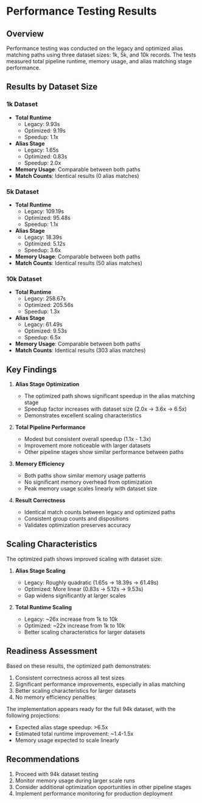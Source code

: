 # Performance Testing Results

## Overview
Performance testing was conducted on the legacy and optimized alias matching paths using three dataset sizes: 1k, 5k, and 10k records. The tests measured total pipeline runtime, memory usage, and alias matching stage performance.

## Results by Dataset Size

### 1k Dataset
- **Total Runtime**
  - Legacy: 9.93s
  - Optimized: 9.19s
  - Speedup: 1.1x
- **Alias Stage**
  - Legacy: 1.65s
  - Optimized: 0.83s
  - Speedup: 2.0x
- **Memory Usage**: Comparable between both paths
- **Match Counts**: Identical results (0 alias matches)

### 5k Dataset
- **Total Runtime**
  - Legacy: 109.19s
  - Optimized: 95.48s
  - Speedup: 1.1x
- **Alias Stage**
  - Legacy: 18.39s
  - Optimized: 5.12s
  - Speedup: 3.6x
- **Memory Usage**: Comparable between both paths
- **Match Counts**: Identical results (50 alias matches)

### 10k Dataset
- **Total Runtime**
  - Legacy: 258.67s
  - Optimized: 205.56s
  - Speedup: 1.3x
- **Alias Stage**
  - Legacy: 61.49s
  - Optimized: 9.53s
  - Speedup: 6.5x
- **Memory Usage**: Comparable between both paths
- **Match Counts**: Identical results (303 alias matches)

## Key Findings

1. **Alias Stage Optimization**
   - The optimized path shows significant speedup in the alias matching stage
   - Speedup factor increases with dataset size (2.0x → 3.6x → 6.5x)
   - Demonstrates excellent scaling characteristics

2. **Total Pipeline Performance**
   - Modest but consistent overall speedup (1.1x - 1.3x)
   - Improvement more noticeable with larger datasets
   - Other pipeline stages show similar performance between paths

3. **Memory Efficiency**
   - Both paths show similar memory usage patterns
   - No significant memory overhead from optimization
   - Peak memory usage scales linearly with dataset size

4. **Result Correctness**
   - Identical match counts between legacy and optimized paths
   - Consistent group counts and dispositions
   - Validates optimization preserves accuracy

## Scaling Characteristics

The optimized path shows improved scaling with dataset size:

1. **Alias Stage Scaling**
   - Legacy: Roughly quadratic (1.65s → 18.39s → 61.49s)
   - Optimized: More linear (0.83s → 5.12s → 9.53s)
   - Gap widens significantly at larger scales

2. **Total Runtime Scaling**
   - Legacy: ~26x increase from 1k to 10k
   - Optimized: ~22x increase from 1k to 10k
   - Better scaling characteristics for larger datasets

## Readiness Assessment

Based on these results, the optimized path demonstrates:
1. Consistent correctness across all test sizes
2. Significant performance improvements, especially in alias matching
3. Better scaling characteristics for larger datasets
4. No memory efficiency penalties

The implementation appears ready for the full 94k dataset, with the following projections:
- Expected alias stage speedup: >6.5x
- Estimated total runtime improvement: ~1.4-1.5x
- Memory usage expected to scale linearly

## Recommendations

1. Proceed with 94k dataset testing
2. Monitor memory usage during larger scale runs
3. Consider additional optimization opportunities in other pipeline stages
4. Implement performance monitoring for production deployment

